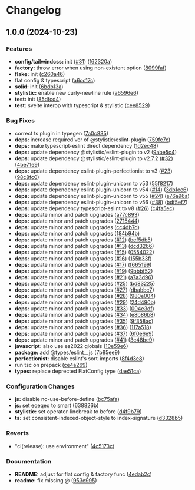 # Changelog

## 1.0.0 (2024-10-23)


### Features

* **config/tailwindcss:** init ([#31](https://github.com/Lichthagel/eslint-config/issues/31)) ([f62320a](https://github.com/Lichthagel/eslint-config/commit/f62320a94a71b10b1deebbba64dd66cd6e724601))
* **factory:** throw error when using non-existent option ([8099faf](https://github.com/Lichthagel/eslint-config/commit/8099fafc20aab6408fef0f54fba7c6c51d50c1ab))
* **flake:** init ([c260a46](https://github.com/Lichthagel/eslint-config/commit/c260a46ababe589fde835b7a1fe79fe7229bec9d))
* flat config & typescript ([a6cc17c](https://github.com/Lichthagel/eslint-config/commit/a6cc17c0f85d3dcee3402743b48157c32ef41122))
* **solid:** init ([6bdb13a](https://github.com/Lichthagel/eslint-config/commit/6bdb13a096850250f0b22e8429d201a2fc719810))
* **stylistic:** enable new curly-newline rule ([a6596e6](https://github.com/Lichthagel/eslint-config/commit/a6596e606d71453c5938780810dedc7108c69233))
* **test:** init ([85dfcd4](https://github.com/Lichthagel/eslint-config/commit/85dfcd42cff714d86bbc35fd54a1c329f55ad4ff))
* **test:** svelte interop with typescript & stylistic ([cee8529](https://github.com/Lichthagel/eslint-config/commit/cee85296c7571f63331caf27445218d29167be3a))


### Bug Fixes

* correct ts plugin in typegen ([7a0c835](https://github.com/Lichthagel/eslint-config/commit/7a0c835c647c28f329b8c4678f57647ef40bad4c))
* **deps:** increase required ver of @stylistic/eslint-plugin ([759fe7c](https://github.com/Lichthagel/eslint-config/commit/759fe7cdca6baccf8d07bb0fee04e9caac25cb71))
* **deps:** make typescript-eslint direct dependency ([1d2ec48](https://github.com/Lichthagel/eslint-config/commit/1d2ec48a61b2d9f95178b480c9b12952125767d9))
* **deps:** update dependency @stylistic/eslint-plugin to v2 ([9abe5c4](https://github.com/Lichthagel/eslint-config/commit/9abe5c4bc2570679dadf409380aebbcb23bc1901))
* **deps:** update dependency @stylistic/eslint-plugin to v2.7.2 ([#32](https://github.com/Lichthagel/eslint-config/issues/32)) ([4be71e9](https://github.com/Lichthagel/eslint-config/commit/4be71e9093ec575c3d9456dfa2dd52ffc34671d5))
* **deps:** update dependency eslint-plugin-perfectionist to v3 ([#23](https://github.com/Lichthagel/eslint-config/issues/23)) ([98c8fc0](https://github.com/Lichthagel/eslint-config/commit/98c8fc0b0ff9c6babb681b1ace6a7074fb236733))
* **deps:** update dependency eslint-plugin-unicorn to v53 ([55f8217](https://github.com/Lichthagel/eslint-config/commit/55f82170cb2ae6aef1641a6da6eda071f7c2f5c1))
* **deps:** update dependency eslint-plugin-unicorn to v54 ([#14](https://github.com/Lichthagel/eslint-config/issues/14)) ([3db1ee6](https://github.com/Lichthagel/eslint-config/commit/3db1ee62c539375343a4aa5f084797bfb6b795dd))
* **deps:** update dependency eslint-plugin-unicorn to v55 ([#24](https://github.com/Lichthagel/eslint-config/issues/24)) ([e76a96a](https://github.com/Lichthagel/eslint-config/commit/e76a96a2eb6ac25d57760b4af4b432121e860bd7))
* **deps:** update dependency eslint-plugin-unicorn to v56 ([#38](https://github.com/Lichthagel/eslint-config/issues/38)) ([bdf5ef7](https://github.com/Lichthagel/eslint-config/commit/bdf5ef7d4268763132997117294b0aad96e7b7ca))
* **deps:** update dependency typescript-eslint to v8 ([#26](https://github.com/Lichthagel/eslint-config/issues/26)) ([c4fa5ec](https://github.com/Lichthagel/eslint-config/commit/c4fa5ecb033fec62c58c728ad0e591c100abeb4b))
* **deps:** update minor and patch upgrades ([a77c893](https://github.com/Lichthagel/eslint-config/commit/a77c8935d01dbcf56b64a2b96ba2bee9cf053294))
* **deps:** update minor and patch upgrades ([2715444](https://github.com/Lichthagel/eslint-config/commit/2715444ef90a8aa6777eac214909bb03d472eebc))
* **deps:** update minor and patch upgrades ([cc4db7d](https://github.com/Lichthagel/eslint-config/commit/cc4db7da6124e04ac2597f56c928c18c07d6a3db))
* **deps:** update minor and patch upgrades ([184b94b](https://github.com/Lichthagel/eslint-config/commit/184b94b5844ec42f0c11dae89728abd2e98022e5))
* **deps:** update minor and patch upgrades ([#12](https://github.com/Lichthagel/eslint-config/issues/12)) ([bef5db5](https://github.com/Lichthagel/eslint-config/commit/bef5db521eec85dc49ddc82afc05c2f444a024d1))
* **deps:** update minor and patch upgrades ([#13](https://github.com/Lichthagel/eslint-config/issues/13)) ([dcd3266](https://github.com/Lichthagel/eslint-config/commit/dcd32669b3492084e753d1eb7a735786cbb58105))
* **deps:** update minor and patch upgrades ([#15](https://github.com/Lichthagel/eslint-config/issues/15)) ([0554022](https://github.com/Lichthagel/eslint-config/commit/055402299a77266b7dcf679edc84a6649af2c491))
* **deps:** update minor and patch upgrades ([#16](https://github.com/Lichthagel/eslint-config/issues/16)) ([155b33f](https://github.com/Lichthagel/eslint-config/commit/155b33f29dd07dd3c4a8729d5b1101a0f16feeb0))
* **deps:** update minor and patch upgrades ([#17](https://github.com/Lichthagel/eslint-config/issues/17)) ([f665199](https://github.com/Lichthagel/eslint-config/commit/f6651992ed5a5a5c6f82b3f4ffd08b2898839d12))
* **deps:** update minor and patch upgrades ([#19](https://github.com/Lichthagel/eslint-config/issues/19)) ([9bbbf52](https://github.com/Lichthagel/eslint-config/commit/9bbbf5220aacda0f2a2a110c359c3dc1c9ccdb74))
* **deps:** update minor and patch upgrades ([#21](https://github.com/Lichthagel/eslint-config/issues/21)) ([a7a3d96](https://github.com/Lichthagel/eslint-config/commit/a7a3d96a16fc6f2c6c232b257cbabbf943dd3d8d))
* **deps:** update minor and patch upgrades ([#25](https://github.com/Lichthagel/eslint-config/issues/25)) ([bd83225](https://github.com/Lichthagel/eslint-config/commit/bd8322574ae2005b03fb31014b935ed8143e1e18))
* **deps:** update minor and patch upgrades ([#27](https://github.com/Lichthagel/eslint-config/issues/27)) ([dbabbc7](https://github.com/Lichthagel/eslint-config/commit/dbabbc772faf980291d26b0501d6b19bd76cd721))
* **deps:** update minor and patch upgrades ([#28](https://github.com/Lichthagel/eslint-config/issues/28)) ([980e004](https://github.com/Lichthagel/eslint-config/commit/980e004c13d4c29a5b171ebfcfb2142d7b335394))
* **deps:** update minor and patch upgrades ([#29](https://github.com/Lichthagel/eslint-config/issues/29)) ([24d490b](https://github.com/Lichthagel/eslint-config/commit/24d490b195ed9ee1ffd231d507e7c74476220414))
* **deps:** update minor and patch upgrades ([#33](https://github.com/Lichthagel/eslint-config/issues/33)) ([004e3df](https://github.com/Lichthagel/eslint-config/commit/004e3dff325131b9bd6c10583e350eff6423c3d9))
* **deps:** update minor and patch upgrades ([#34](https://github.com/Lichthagel/eslint-config/issues/34)) ([e8b86b8](https://github.com/Lichthagel/eslint-config/commit/e8b86b8334ae6957e53fba7f32b4f16b56b5c8d8))
* **deps:** update minor and patch upgrades ([#35](https://github.com/Lichthagel/eslint-config/issues/35)) ([9f358ac](https://github.com/Lichthagel/eslint-config/commit/9f358ac4f81a6012d83a5503caff6d1985575b06))
* **deps:** update minor and patch upgrades ([#36](https://github.com/Lichthagel/eslint-config/issues/36)) ([117a518](https://github.com/Lichthagel/eslint-config/commit/117a518d085217fc9c4813e16cd1cb05079ea712))
* **deps:** update minor and patch upgrades ([#37](https://github.com/Lichthagel/eslint-config/issues/37)) ([6f0e6e9](https://github.com/Lichthagel/eslint-config/commit/6f0e6e99eed5af7e2f474152c228aa553ca516a6))
* **deps:** update minor and patch upgrades ([#41](https://github.com/Lichthagel/eslint-config/issues/41)) ([3c48be9](https://github.com/Lichthagel/eslint-config/commit/3c48be946caeb899ec15ce4784c49354de6a229b))
* **javascript:** also use es2022 globals ([10e59e6](https://github.com/Lichthagel/eslint-config/commit/10e59e6e1d4e318fdcb8a6141025d573b0ee1f4d))
* **package:** add @types/eslint__js ([7b85ee9](https://github.com/Lichthagel/eslint-config/commit/7b85ee9b2c5baa0a6c1f25bca9ee076b5283396f))
* **perfectionist:** disable eslint's sort-imports ([8f4d3e8](https://github.com/Lichthagel/eslint-config/commit/8f4d3e8e5df6addaa9257a32d7f72f12b7faeb36))
* run tsc on prepack ([ce4a269](https://github.com/Lichthagel/eslint-config/commit/ce4a269bd3b08313a83e77c7d2cb55caaa2269be))
* **types:** replace deprected FlatConfig type ([dae51ca](https://github.com/Lichthagel/eslint-config/commit/dae51cac3cdc4a774bb4ae54ab1eb429c34e8090))


### Configuration Changes

* **js:** disable no-use-before-define ([bc75afa](https://github.com/Lichthagel/eslint-config/commit/bc75afa02ff434f590e6c51326ab8e1e0193fe86))
* **js:** set eqeqeq to smart ([638826b](https://github.com/Lichthagel/eslint-config/commit/638826b989734979c09c3535a4c9f7881cb2472f))
* **stylistic:** set operator-linebreak to before ([d4f9b79](https://github.com/Lichthagel/eslint-config/commit/d4f9b793c0e96cd33d7853a85c7e4b4cfecfa06c))
* **ts:** set consistent-indexed-object-style to index-signature ([d3328b5](https://github.com/Lichthagel/eslint-config/commit/d3328b5f80987df5b40f7e28a29704ffd5ba6d7d))


### Reverts

* "ci(release): use environment" ([4c5173c](https://github.com/Lichthagel/eslint-config/commit/4c5173cccf8e544e45a3fe197f028d17641f2be7))


### Documentation

* **README:** adjust for flat config & factory func ([4edab2c](https://github.com/Lichthagel/eslint-config/commit/4edab2c5fcd7e81e73358de75a515d487daf3667))
* **readme:** fix missing @ ([953e995](https://github.com/Lichthagel/eslint-config/commit/953e995add8363f6e40b8a88213ba24a1c766044))
